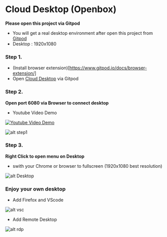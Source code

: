 # Cloud Desktop (Openbox)

**Please open this project via Gitpod**

- You will get a real desktop environment after open this project from [Gitpod](https://www.gitpod.io/docs/browser-extension/)
- Desktop : 1920x1080

### Step 1.

- (Install browser extension)[https://www.gitpod.io/docs/browser-extension/]
- Open [Cloud Desktop](https://gitpod.io/#https://github.com/stanwu/Cloud-Desktop) via Gitpod

### Step 2.

**Open port 6080 via Browser to connect desktop**

- Youtube Video Demo

[![Youtube Video Demo](https://img.youtube.com/vi/kvTp3c29UWo/0.jpg)](https://www.youtube.com/watch?v=kvTp3c29UWo)

![alt step1](https://i.imgur.com/pMIjKOH.png)

### Step 3.

**Right Click to open menu on Desktop**

- swith your Chrome or browser to fullscreen (1920x1080 best resolution)

![alt Desktop](https://i.imgur.com/QxPUGV9.png)

### Enjoy your own desktop

- Add Firefox and VScode

![alt vsc](https://i.imgur.com/t2mfGFs.png)

- Add Remote Desktop

![alt rdp](https://i.imgur.com/hZDTxJv.png)


